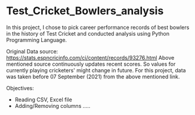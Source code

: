 # Test_Cricket_Bowlers_analysis
In this project, I chose to pick career performance records of best bowlers in the history of Test Cricket and conducted analysis using Python Programming Language.

Original Data source:  https://stats.espncricinfo.com/ci/content/records/93276.html
Above mentioned source continuously updates recent scores. So values for currently playing cricketers' might change in future.
For this project, data was taken before 07 September (2021) from the above mentioned link.

Objectives:
- Reading CSV, Excel file
- Adding/Removing columns
.....

